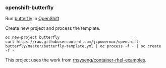 ### openshift-butterfly

Run [butterfly](https://github.com/paradoxxxzero/butterfly) in [OpenShift](https://github.com/openshift/origin)


Create new project and process the template.
```
oc new-project butterfly
curl https://raw.githubusercontent.com/jcpowermac/openshift-butterfly/master/butterfly-template.yml | oc process -f - | oc create -f -
```

This project uses the work from [rhsyseng/container-rhel-examples](https://github.com/RHsyseng/container-rhel-examples/tree/master/starter-arbitrary-uid).
